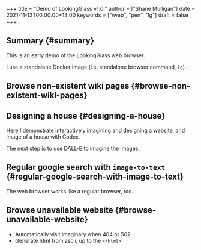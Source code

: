 +++
title = "Demo of LookingGlass v1.0i"
author = ["Shane Mulligan"]
date = 2021-11-12T00:00:00+13:00
keywords = ["𝑖web", "pen", "lg"]
draft = false
+++

## Summary {#summary}

This is an early demo of the LookingGlass web browser.

I use a standalone Docker image (i.e. standalone browser command, `lg`).


## Browse non-existent wiki pages {#browse-non-existent-wiki-pages}

<!-- Play on asciinema.com -->
<!-- <a title="asciinema recording" href="https://asciinema.org/a/1MkhkkSP2BVDsmqUKE2jXRjOI" target="_blank"><img alt="asciinema recording" src="https://asciinema.org/a/1MkhkkSP2BVDsmqUKE2jXRjOI.svg" /></a> -->
<!-- Play on the blog -->
<script src="https://asciinema.org/a/1MkhkkSP2BVDsmqUKE2jXRjOI.js" id="asciicast-1MkhkkSP2BVDsmqUKE2jXRjOI" async></script>


## Designing a house {#designing-a-house}

Here I demonstrate interactively imagining and
designing a website, and image of a house with
Codex.

<!-- Play on asciinema.com -->
<!-- <a title="asciinema recording" href="https://asciinema.org/a/F1uXYJn8BXcNUOCb9uYwL5ySr" target="_blank"><img alt="asciinema recording" src="https://asciinema.org/a/F1uXYJn8BXcNUOCb9uYwL5ySr.svg" /></a> -->
<!-- Play on the blog -->
<script src="https://asciinema.org/a/F1uXYJn8BXcNUOCb9uYwL5ySr.js" id="asciicast-F1uXYJn8BXcNUOCb9uYwL5ySr" async></script>

The next step is to use DALL-E to imagine the
images.


## Regular google search with `image-to-text` {#regular-google-search-with-image-to-text}

The web browser works like a regular browser, too.

<!-- Play on asciinema.com -->
<!-- <a title="asciinema recording" href="https://asciinema.org/a/MBEZM8EwCK2VtDuYq8ww8X5zf" target="_blank"><img alt="asciinema recording" src="https://asciinema.org/a/MBEZM8EwCK2VtDuYq8ww8X5zf.svg" /></a> -->
<!-- Play on the blog -->
<script src="https://asciinema.org/a/MBEZM8EwCK2VtDuYq8ww8X5zf.js" id="asciicast-MBEZM8EwCK2VtDuYq8ww8X5zf" async></script>


## Browse unavailable website {#browse-unavailable-website}

<!-- Play on asciinema.com -->
<!-- <a title="asciinema recording" href="https://asciinema.org/a/MsI2s9TpwSinAhGEkL6WnWerT" target="_blank"><img alt="asciinema recording" src="https://asciinema.org/a/MsI2s9TpwSinAhGEkL6WnWerT.svg" /></a> -->
<!-- Play on the blog -->
<script src="https://asciinema.org/a/MsI2s9TpwSinAhGEkL6WnWerT.js" id="asciicast-MsI2s9TpwSinAhGEkL6WnWerT" async></script>

-   Automatically visit imaginary when 404 or 502
-   Generate html from ascii, up to the `</html>`